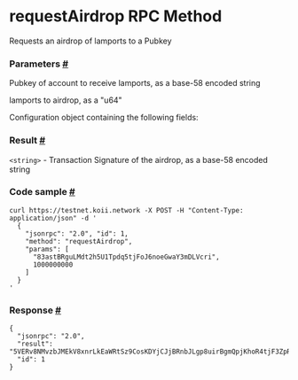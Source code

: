 # requestAirdrop RPC Method 
Requests an airdrop of lamports to a Pubkey

### Parameters [#](#parameters)

Pubkey of account to receive lamports, as a base-58 encoded string

lamports to airdrop, as a "u64"

Configuration object containing the following fields:

### Result [#](#result)

`<string>` - Transaction Signature of the airdrop, as a base-58 encoded string

### Code sample [#](#code-sample)

```
curl https://testnet.koii.network -X POST -H "Content-Type: application/json" -d '
  {
    "jsonrpc": "2.0", "id": 1,
    "method": "requestAirdrop",
    "params": [
      "83astBRguLMdt2h5U1Tpdq5tjFoJ6noeGwaY3mDLVcri",
      1000000000
    ]
  }
'
```


### Response [#](#response)

```
{
  "jsonrpc": "2.0",
  "result": "5VERv8NMvzbJMEkV8xnrLkEaWRtSz9CosKDYjCJjBRnbJLgp8uirBgmQpjKhoR4tjF3ZpRzrFmBV6UjKdiSZkQUW",
  "id": 1
}
```
